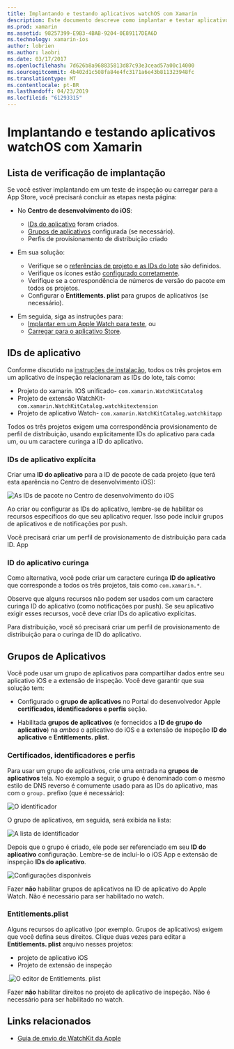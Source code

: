 ```yaml
---
title: Implantando e testando aplicativos watchOS com Xamarin
description: Este documento descreve como implantar e testar aplicativos watchOS criados com o Xamarin. Ele fornece uma lista de verificação de implantação, discute explícito e o aplicativo curinga IDs e examina o grupos de aplicativos.
ms.prod: xamarin
ms.assetid: 98257399-E9B3-4BAB-9204-0E89117DEA6D
ms.technology: xamarin-ios
author: lobrien
ms.author: laobri
ms.date: 03/17/2017
ms.openlocfilehash: 7d626b8a968835813d87c93e3cead57a00c14000
ms.sourcegitcommit: 4b402d1c508fa84e4fc3171a6e43b811323948fc
ms.translationtype: MT
ms.contentlocale: pt-BR
ms.lasthandoff: 04/23/2019
ms.locfileid: "61293315"
---
```

# <a name="deploying-and-testing-watchos-apps-with-xamarin"></a>Implantando e testando aplicativos watchOS com Xamarin

## <a name="deployment-checklist"></a>Lista de verificação de implantação

Se você estiver implantando em um teste de inspeção ou carregar para a App Store, você precisará concluir as etapas nesta página:

- No **Centro de desenvolvimento do iOS**:
  - [IDs do aplicativo](#App_IDs) foram criados.
  - [Grupos de aplicativos](#App_Groups) configurada (se necessário).
  - Perfis de provisionamento de distribuição criado

- Em sua solução:

  - Verifique se o [referências de projeto e as IDs do lote](~/ios/watchos/get-started/installation.md) são definidos.
  - Verifique os ícones estão [configurado corretamente](~/ios/watchos/app-fundamentals/icons.md).
  - Verifique se a correspondência de números de versão do pacote em todos os projetos.
  - Configurar o **Entitlements. plist** para grupos de aplicativos (se necessário).

* Em seguida, siga as instruções para:
  - [Implantar em um Apple Watch para teste](~/ios/watchos/deploy-test/device.md), ou
  - [Carregar para o aplicativo Store](~/ios/watchos/deploy-test/appstore.md).

<a name="App_IDs"/>

## <a name="app-ids"></a>IDs de aplicativo

Conforme discutido na [instruções de instalação](~/ios/watchos/get-started/installation.md), todos os três projetos em um aplicativo de inspeção relacionaram as IDs do lote, tais como:

- Projeto do xamarin. IOS unificado- `com.xamarin.WatchKitCatalog`
- Projeto de extensão WatchKit- `com.xamarin.WatchKitCatalog.watchkitextension`
- Projeto de aplicativo Watch- `com.xamarin.WatchKitCatalog.watchkitapp`

Todos os três projetos exigem uma correspondência provisionamento de perfil de distribuição, usando explicitamente IDs do aplicativo para cada um, ou um caractere curinga a ID do aplicativo.

### <a name="explicit-app-ids"></a>IDs de aplicativo explícita

Criar uma **ID do aplicativo** para a ID de pacote de cada projeto (que terá esta aparência no Centro de desenvolvimento iOS):

![As IDs de pacote no Centro de desenvolvimento do iOS](images/appids-specific-sml.png)

Ao criar ou configurar as IDs do aplicativo, lembre-se de habilitar os recursos específicos do que seu aplicativo requer. Isso pode incluir grupos de aplicativos e de notificações por push.

Você precisará criar um perfil de provisionamento de distribuição para cada ID. App

### <a name="wildcard-app-id"></a>ID do aplicativo curinga

Como alternativa, você pode criar um caractere curinga **ID do aplicativo** que corresponde a todos os três projetos, tais como `com.xamarin.*`.

Observe que alguns recursos não podem ser usados com um caractere curinga ID do aplicativo (como notificações por push). Se seu aplicativo exigir esses recursos, você deve criar IDs do aplicativo explícitas.

Para distribuição, você só precisará criar um perfil de provisionamento de distribuição para o curinga de ID do aplicativo.

<a name="App_Groups" />

## <a name="app-groups"></a>Grupos de Aplicativos

Você pode usar um grupo de aplicativos para compartilhar dados entre seu aplicativo iOS e a extensão de inspeção. Você deve garantir que sua solução tem:

- Configurado o **grupo de aplicativos** no Portal do desenvolvedor Apple **certificados, identificadores e perfis** seção.

- Habilitada **grupos de aplicativos** (e fornecidos a **ID de grupo do aplicativo**) na *ambos* o aplicativo do iOS e a extensão de inspeção **ID do aplicativo** e  **Entitlements. plist**.

### <a name="certificates-identifiers--profiles"></a>Certificados, identificadores e perfis

Para usar um grupo de aplicativos, crie uma entrada na **grupos de aplicativos** tela. No exemplo a seguir, o grupo é denominado com o mesmo estilo de DNS reverso é comumente usado para as IDs do aplicativo, mas com o `group.` prefixo (que é necessário):

![O identificador](images/appgroups-new-sml.png)

O grupo de aplicativos, em seguida, será exibida na lista:

![A lista de identificador](images/appgroups-setup-sml.png)

Depois que o grupo é criado, ele pode ser referenciado em seu **ID do aplicativo** configuração. Lembre-se de incluí-lo o iOS App e extensão de inspeção **IDs do aplicativo**.

![Configurações disponíveis](images/appgroups-sml.png)

Fazer **não** habilitar grupos de aplicativos na ID de aplicativo do Apple Watch. Não é necessário para ser habilitado no watch.

### <a name="entitlementsplist"></a>Entitlements.plist

Alguns recursos do aplicativo (por exemplo. Grupos de aplicativos) exigem que você defina seus direitos.
Clique duas vezes para editar a **Entitlements. plist** arquivo nesses projetos:

- projeto de aplicativo iOS
- Projeto de extensão de inspeção

.![O editor de Entitlements. plist](images/entitlements-plist-sml.png)

Fazer **não** habilitar direitos no projeto de aplicativo de inspeção. Não é necessário para ser habilitado no watch.

## <a name="related-links"></a>Links relacionados

- [Guia de envio de WatchKit da Apple](https://developer.apple.com/app-store/watch/)
